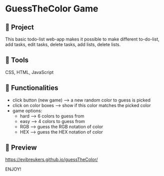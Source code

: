 # GuessTheColor Game

## 💬 Project 

This basic todo-list web-app makes it possible to make different to-do-list, add tasks, edit tasks, delete tasks, add lists, delete lists. 

## 💬 Tools 

CSS, HTML, JavaScript

## 💬 Functionalities

* click button (new game) --> a new random color to guess is picked
* click on color boxes --> show if this color matches the picked color
* game options:
    - hard --> 6 colors to guess from
    - easy --> 4 colors to guess from
    - RGB --> guess the RGB notation of color
    - HEX --> guess the HEX notation of color
    
## 🚀 Preview

https://evibreukers.github.io/guessTheColor/

ENJOY!



